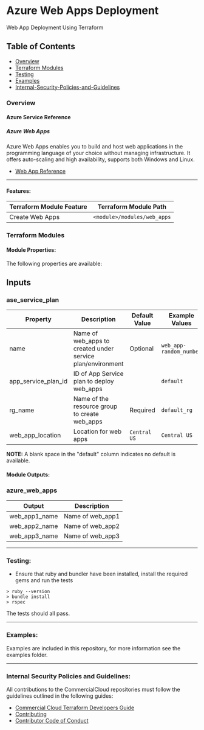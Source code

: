 # Azure Web Apps Deployment

Web App Deployment Using Terraform

## Table of Contents

- [Overview](#overview)
- [Terraform Modules](#terraform-modules)
- [Testing](#testing)
- [Examples](#examples)
- [Internal-Security-Policies-and-Guidelines](#Internal-Security-Policies-and-Guidelines)

### Overview

#### Azure Service Reference

##### Azure Web Apps

Azure Web Apps enables you to build and host web applications in the programming language of your choice without managing infrastructure. It offers auto-scaling and high availability, supports both Windows and Linux.
* [Web App Reference](https://docs.microsoft.com/en-us/azure/app-service/app-service-web-overview)

---
#### Features:

|Terraform Module Feature|Terraform Module Path|
|--------------------------------|----------------|
|Create Web Apps|`<module>/modules/web_apps`|

### Terraform Modules

#### Module Properties:
The following properties are available:

## Inputs
### ase_service_plan
|Property| Description| Default Value|Example Values|
|---|---|---|---|
|name|Name of web_apps to created under service plan/environment|Optional|`web_app-random_number`|
|app_service_plan_id|ID of App Service plan to deploy web_apps||`default`|
|rg_name|Name of the resource group to create web_apps|Required|`default_rg`|
|web_app_location|Location for web apps|`Central US`|`Central US`|

**NOTE:** A blank space in the "default" column indicates no default is available. 

<!--
#### Module Structure:

The module structure has been updated to reflect HashiCorp's latest recommendation. This includes moving Terraform files to the root directory of the module. Nested modules are placed under the ```modules/``` subdirectory as shown above for `feature1`. Learn more [here](https://www.terraform.io/docs/modules/create.html).
-->

#### Module Outputs:

### azure_web_apps
|Output|Description|
|------------|-------------------|
|web_app1_name|Name of web_app1|
|web_app2_name|Name of web_app2|
|web_app3_name|Name of web_app3|


---

### Testing:

* Ensure that ruby and bundler have been installed, install the required gems and run the tests
```
> ruby --version
> bundle install
> rspec
```

The tests should all pass.

---

### Examples:

Examples are included in this repository, for more information see the examples folder.

---


### Internal Security Policies and Guidelines:

All contributions to the CommercialCloud repositories must follow the guidelines outlined in the following guides:
* [Commercial Cloud Terraform Developers Guide](https://github.optum.com/CommercialCloud-EAC/welcome/tree/master/DEVELOPER_GUIDE.md)
* [Contributing](https://github.optum.com/CommercialCloud-EAC/welcome/tree/master/CONTRIBUTING.md)
* [Contributor Code of Conduct](https://github.optum.com/CommercialCloud-EAC/welcome/tree/master/CODE_OF_CONDUCT.md)
